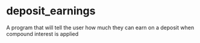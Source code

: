 # deposit_earnings
A program that will tell the user how much they can earn on a deposit when compound interest is applied
